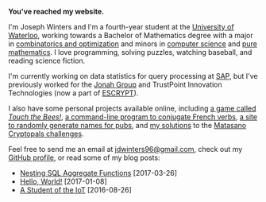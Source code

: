 <!-- Joseph Winters -->

**You've reached my website.**

I'm Joseph Winters and I'm a fourth-year student at the
[University of Waterloo](https://uwaterloo.ca/), working towards a Bachelor of
Mathematics degree with a major in
[combinatorics and optimization](https://uwaterloo.ca/combinatorics-and-optimization/)
and minors in [computer science](https://cs.uwaterloo.ca/) and
[pure mathematics](https://uwaterloo.ca/pure-mathematics/).  I love
programming, solving puzzles, watching baseball, and reading science fiction.

I'm currently working on data statistics for query processing at
[SAP](https://sap.com), but I've previously worked for the
[Jonah Group](https://jonahgroup.com) and TrustPoint Innovation Technologies
(now a part of [ESCRYPT](https://escrypt.com)).

I also have some personal projects available online, including
[a game called *Touch the Bees!*](https://github.com/jdw1996/touch-the-bees),
[a command-line program to conjugate French verbs](https://github.com/jdw1996/french-conjugator),
[a site to randomly generate names for pubs](https://github.com/jdw1996/pub-name-generator),
and [my solutions](https://github.com/jdw1996/cryptopals) to the
[Matasano Cryptopals challenges](https://cryptopals.com/).

Feel free to send me an email at
[jdwinters96@gmail.com](mailto:jdwinters96@gmail.com), check out my
[GitHub profile](https://github.com/jdw1996), or read some of my blog posts:

* [Nesting SQL Aggregate Functions](/2017-03-26-nesting-sql-aggregate-functions.html) <span class="index-date">[2017-03-26]</span>
* [Hello, World!](/2017-01-08-hello-world.md) <span class="index-date">[2017-01-08]</span>
* [A Student of the IoT](/2016-08-26-a-student-of-the-iot.md) <span class="index-date">[2016-08-26]</span>
<!-- * [Title](/link) <span class="index-date">[date]</span> -->
